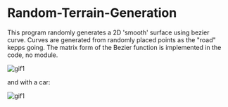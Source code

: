 # Random-Terrain-Generation

This program randomly generates a 2D 'smooth' surface using bezier curve. Curves are generated from randomly placed points as the "road" kepps going. The matrix form of the Bezier function is implemented in the code, no module.


![gif1](https://user-images.githubusercontent.com/81096844/221434446-4942ad45-6742-4391-8d9e-6f16b38e9d7b.gif)

and with a car:

![gif1](https://user-images.githubusercontent.com/81096844/221549286-cf6e4078-2942-4c78-9fd6-3682a922f6ec.gif)
